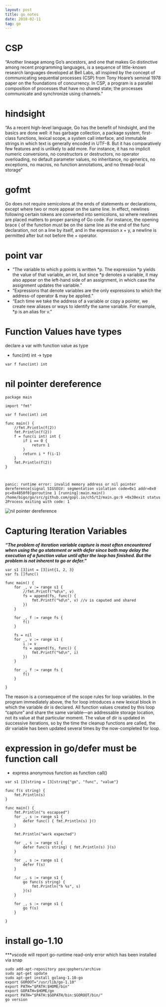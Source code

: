 ```yaml
---
layout: post
title: go notes
date: 2018-02-11
tag: go
---
```


# CSP

“Another lineage among Go’s ancestors, and one that makes Go distinctive among recent programming languages,
is a sequence of little-known research languages developed at Bell Labs, all inspired by the concept of
communicating sequential processes (CSP) from Tony Hoare’s seminal 1978 paper on the foundations of concurrency. In CSP, a program is a parallel composition of processes that have no shared state; the processes communicate and synchronize using channels.”

# hindsight
“As a recent high-level language, Go has the benefit of hindsight, and the basics are done well: it has garbage collection, a package system, first-class functions, lexical scope, a system call interface, and immutable strings in which text is generally encoded in UTF-8. But it has comparatively few features and is unlikely to add more. For instance, it has no implicit numeric conversions, no constructors or destructors, no operator overloading, no default parameter values, no inheritance, no generics, no exceptions, no macros, no function annotations, and no thread-local storage”

# gofmt
Go does not require semicolons at the ends of statements or declarations, except where two or more appear on the same line. In effect, newlines following certain tokens are converted into semicolons, so where newlines are placed matters to proper parsing of Go code. For instance, the opening brace { of the function must be on the same line as the end of the func declaration, not on a line by itself, and in the expression x + y, a newline is permitted after but not before the + operator.

# point var
* “The variable to which p points is written *p. The expression *p yields the value of that variable, an int, but since *p denotes a variable, it may also appear on the left-hand side of an assignment, in which case the assignment updates the variable.”
* “Expressions that denote variables are the only expressions to which the address-of operator & may be applied.”
* “Each time we take the address of a variable or copy a pointer, we create new aliases or ways to identify the same variable. For example, *p is an alias for v.”

# Function Values have types
declare a var with function value as type 
* func(int) int -> type 
```
var f func(int) int
```

# nil pointer dereference

```
package main

import "fmt"

var f func(int) int

func main() {
	//fmt.Println(f(2))
	fmt.Println(f(2))
	f = func(i int) int {
		if i == 0 {
			return 1
		}
		return i * f(i-1)
	}
	fmt.Println(f(2))
}



panic: runtime error: invalid memory address or nil pointer dereference[signal SIGSEGV: segmentation violation code=0x1 addr=0x0 pc=0x4850f0]goroutine 1 [running]:main.main()	/home/bigo/go/src/github.com/gopl.io/ch5/t2/main.go:9 +0x30exit status 2Process exiting with code: 1
```

![nil pointer dereference](/images/posts/nil_pointer_dereference.png)




# Capturing Iteration Variables


***“The problem of iteration variable capture is most often encountered when using the go statement or with defer since both may delay the execution of a function value until after the loop has finished. But the problem is not inherent to go or defer.”***

```
var s1 [3]int = [3]int{1, 2, 3}
var fs []func()

func main() {
	for _, v := range s1 {
		//fmt.Printf("%d\n", v)
		fs = append(fs, func() {
			fmt.Printf("%d\n", v) //v is caputed and shared
		})
	}

	for _, f := range fs {
		f()
	}

	fs = nil
	for _, v := range s1 {
		i := v
		fs = append(fs, func() {
			fmt.Printf("%d\n", i)
		})
	}

	for _, f := range fs {
		f()
	}

}

```
The reason is a consequence of the scope rules for loop variables. In the program immediately above, the for loop introduces a new lexical block in which the variable dir is declared. All function values created by this loop “capture” and share the same variable—an addressable storage location, not its value at that particular moment. The value of dir is updated in successive iterations, so by the time the cleanup functions are called, the dir variable has been updated several times by the now-completed for loop.

# expression in go/defer must be function call

* express anonymous function as function call() 

```
var s1 [3]string = [3]string{"go", "func", "value"}

func f(s string) {
	fmt.Println(s)
}

func main() {
	fmt.Println("s escapsed")
	for _, s := range s1 {
		defer func() { fmt.Println(s) }()
	}

	fmt.Println("work expected")

	for _, s := range s1 {
		defer func(s string) { fmt.Println(s) }(s)
	}

	for _, s := range s1 {
		defer f(s)
	}

	for _, s := range s1 {
		go func(s string) {
			fmt.Println("h %s", s)
		}(s)
	}

	for _, s := range s1 {
		go f(s)
	}

}
```



# install go-1.10

***vscode will report go-runtime read-only error which has been installed via snap
```
sudo add-apt-repository ppa:gophers/archive
sudo apt-get update
sudo apt-get install golang-1.10-go
export GOROOT="/usr/lib/go-1.10"
export PATH="$PATH:$HOME/bin"
export GOPATH=$HOME/go
export PATH="$PATH:$GOPATH/bin:$GOROOT/bin/"
go version
```

